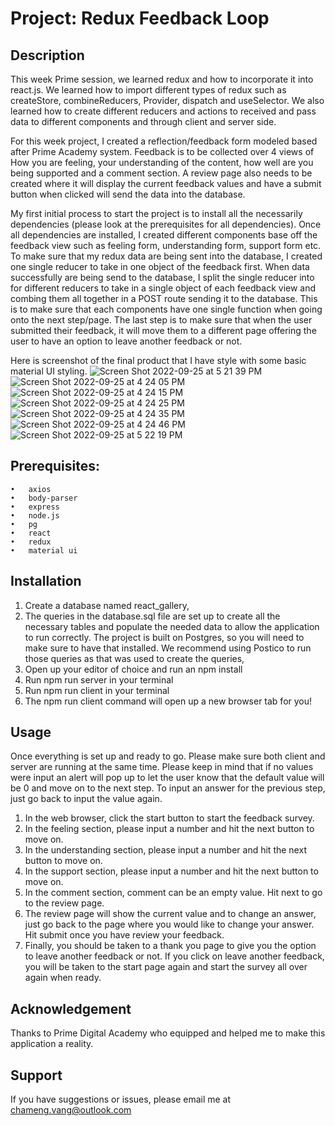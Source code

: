 # Project: Redux Feedback Loop

## Description

This week Prime session, we learned redux and how to incorporate it into react.js. We learned how to import different types of redux such as createStore, combineReducers, Provider, dispatch and useSelector. We also learned how to create different reducers and actions to received and pass data to different components and through client and server side. 

For this week project, I created a reflection/feedback form modeled based after Prime Academy system. Feedback is to be collected over 4 views of How you are feeling, your understanding of the content, how well are you being supported and a comment section. A review page also needs to be created where it will display the current feedback values and have a submit button when clicked will send the data into the database. 

My first initial process to start the project is to install all the necessarily dependencies (please look at the prerequisites for all dependencies). Once all dependencies are installed, I created different components base off the feedback view such as feeling form, understanding form, support form etc. To make sure that my redux data are being sent into the database, I created one single reducer to take in one object of the feedback first. When data successfully are being send to the database, I split the single reducer into for different reducers to take in a single object of each feedback view and combing them all together in a POST route sending it to the database. This is to make sure that each components have one single function when going onto the next step/page. The last step is to make sure that when the user submitted their feedback, it will move them to a different page offering the user to have an option to leave another feedback or not. 

Here is screenshot of the final product that I have style with some basic material UI styling. 
![Screen Shot 2022-09-25 at 5 21 39 PM](https://user-images.githubusercontent.com/105823509/192168202-85f5ac19-53d9-46a7-8553-96272bebb383.png)
![Screen Shot 2022-09-25 at 4 24 05 PM](https://user-images.githubusercontent.com/105823509/192168115-55f11b98-accf-45c2-85cb-e84af31cf932.png)
![Screen Shot 2022-09-25 at 4 24 15 PM](https://user-images.githubusercontent.com/105823509/192168116-47032dbe-2d10-4381-a8f4-6a1aa5b96b1a.png)
![Screen Shot 2022-09-25 at 4 24 25 PM](https://user-images.githubusercontent.com/105823509/192168119-793c472f-71d8-4fb7-b5a3-975a4c4c645e.png)
![Screen Shot 2022-09-25 at 4 24 35 PM](https://user-images.githubusercontent.com/105823509/192168121-a6adeb3e-2b0d-421b-947b-cb7f6e2394c8.png)
![Screen Shot 2022-09-25 at 4 24 46 PM](https://user-images.githubusercontent.com/105823509/192168122-040054c8-0cc7-42f6-b5e9-b0d1201934d1.png)
![Screen Shot 2022-09-25 at 5 22 19 PM](https://user-images.githubusercontent.com/105823509/192168212-5ca0ed3b-01e4-4b2b-b1ee-584028311e22.png)


## Prerequisites:

    •	axios
    •	body-parser
    •	express
    •	node.js
    •	pg
    •	react
    •	redux
    •	material ui

## Installation

1. Create a database named react_gallery,
2. The queries in the database.sql file are set up to create all the necessary tables and populate the needed data to allow the application to run correctly. The project is built on Postgres, so you will need to make sure to have that installed. We recommend using Postico to run those queries as that was used to create the queries,
3. Open up your editor of choice and run an npm install
4. Run npm run server in your terminal
5. Run npm run client in your terminal
6. The npm run client command will open up a new browser tab for you!

## Usage

Once everything is set up and ready to go. Please make sure both client and server are running at the same time. Please keep in mind that if no values were input an alert will pop up to let the user know that the default value will be 0 and move on to the next step. To input an answer for the previous step, just go back to input the value again. 

1.	In the web browser, click the start button to start the feedback survey. 
2.	In the feeling section, please input a number and hit the next button to move on. 
3.	In the understanding section, please input a number and hit the next button to move on. 
4.	In the support section, please input a number and hit the next button to move on. 
5.	In the comment section, comment can be an empty value.  Hit next to go to the review page. 
6.	The review page will show the current value and to change an answer, just go back to the page where you would like to change your answer. Hit submit once you have review your feedback. 
7.	Finally, you should be taken to a thank you page to give you the option to leave another feedback or not. If you click on leave another feedback, you will be taken to the start page again and start the survey all over again when ready. 

## Acknowledgement

Thanks to Prime Digital Academy who equipped and helped me to make this application a reality.

## Support

If you have suggestions or issues, please email me at chameng.vang@outlook.com
